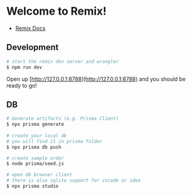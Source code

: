# Welcome to Remix!

- [Remix Docs](https://remix.run/docs)

## Development

```sh
# start the remix dev server and wrangler
$ npm run dev
```

Open up [http://127.0.0.1:8788](http://127.0.0.1:8788) and you should be ready to go!

## DB
```sh
# Generate artifacts (e.g. Prisma Client)
$ npx prisma generate
  
# create your local db
# you will find it in prisma folder
$ npx prisma db push

# create sample order
$ node prisma/seed.js

# open db browser client
# there is also sqlite support for vscode or idea
$ npx prisma studio

```
